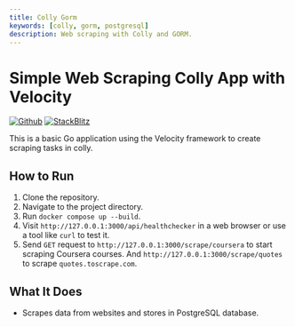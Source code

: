 ```yaml
---
title: Colly Gorm
keywords: [colly, gorm, postgresql]
description: Web scraping with Colly and GORM.
---
```


# Simple Web Scraping Colly App with Velocity

[![Github](https://img.shields.io/static/v1?label=&message=Github&color=2ea44f&style=for-the-badge&logo=github)](https://go.khulnasoft.com/velocity/recipes/tree/master/colly-gorm) [![StackBlitz](https://img.shields.io/static/v1?label=&message=StackBlitz&color=2ea44f&style=for-the-badge&logo=StackBlitz)](https://stackblitz.com/github/khulnasoft/recipes/tree/master/colly-gorm)

This is a basic Go application using the Velocity framework to create scraping tasks in colly.

## How to Run

1. Clone the repository.
2. Navigate to the project directory.
3. Run `docker compose up --build`.
4. Visit `http://127.0.0.1:3000/api/healthchecker` in a web browser or use a tool like `curl` to test it.
5. Send `GET` request to `http://127.0.0.1:3000/scrape/coursera` to start scraping Coursera courses. And `http://127.0.0.1:3000/scrape/quotes` to scrape `quotes.toscrape.com`.


## What It Does

- Scrapes data from websites and stores in PostgreSQL database.
